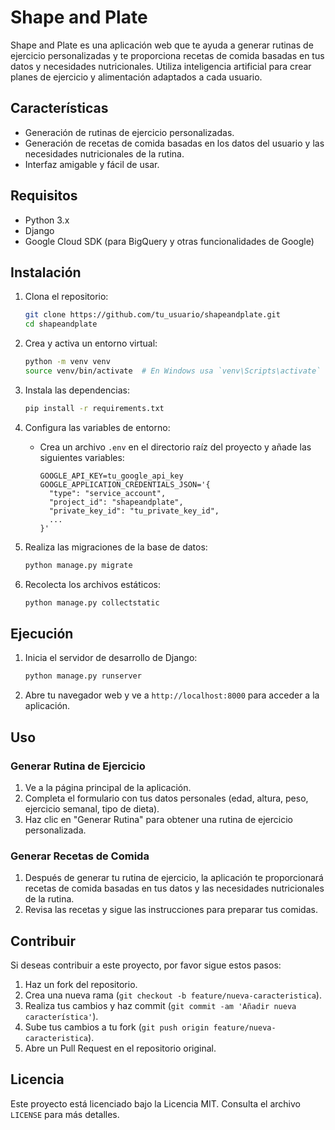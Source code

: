 # Shape and Plate

Shape and Plate es una aplicación web que te ayuda a generar rutinas de ejercicio personalizadas y te proporciona recetas de comida basadas en tus datos y necesidades nutricionales. Utiliza inteligencia artificial para crear planes de ejercicio y alimentación adaptados a cada usuario.

## Características

- Generación de rutinas de ejercicio personalizadas.
- Generación de recetas de comida basadas en los datos del usuario y las necesidades nutricionales de la rutina.
- Interfaz amigable y fácil de usar.

## Requisitos

- Python 3.x
- Django
- Google Cloud SDK (para BigQuery y otras funcionalidades de Google)

## Instalación

1. Clona el repositorio:
    ```sh
    git clone https://github.com/tu_usuario/shapeandplate.git
    cd shapeandplate
    ```

2. Crea y activa un entorno virtual:
    ```sh
    python -m venv venv
    source venv/bin/activate  # En Windows usa `venv\Scripts\activate`
    ```

3. Instala las dependencias:
    ```sh
    pip install -r requirements.txt
    ```

4. Configura las variables de entorno:
    - Crea un archivo `.env` en el directorio raíz del proyecto y añade las siguientes variables:
        ```
        GOOGLE_API_KEY=tu_google_api_key
        GOOGLE_APPLICATION_CREDENTIALS_JSON='{
          "type": "service_account",
          "project_id": "shapeandplate",
          "private_key_id": "tu_private_key_id",
          ...
        }'
        ```

5. Realiza las migraciones de la base de datos:
    ```sh
    python manage.py migrate
    ```

6. Recolecta los archivos estáticos:
    ```sh
    python manage.py collectstatic
    ```

## Ejecución

1. Inicia el servidor de desarrollo de Django:
    ```sh
    python manage.py runserver
    ```

2. Abre tu navegador web y ve a `http://localhost:8000` para acceder a la aplicación.

## Uso

### Generar Rutina de Ejercicio

1. Ve a la página principal de la aplicación.
2. Completa el formulario con tus datos personales (edad, altura, peso, ejercicio semanal, tipo de dieta).
3. Haz clic en "Generar Rutina" para obtener una rutina de ejercicio personalizada.

### Generar Recetas de Comida

1. Después de generar tu rutina de ejercicio, la aplicación te proporcionará recetas de comida basadas en tus datos y las necesidades nutricionales de la rutina.
2. Revisa las recetas y sigue las instrucciones para preparar tus comidas.

## Contribuir

Si deseas contribuir a este proyecto, por favor sigue estos pasos:

1. Haz un fork del repositorio.
2. Crea una nueva rama (`git checkout -b feature/nueva-caracteristica`).
3. Realiza tus cambios y haz commit (`git commit -am 'Añadir nueva característica'`).
4. Sube tus cambios a tu fork (`git push origin feature/nueva-caracteristica`).
5. Abre un Pull Request en el repositorio original.

## Licencia

Este proyecto está licenciado bajo la Licencia MIT. Consulta el archivo `LICENSE` para más detalles.